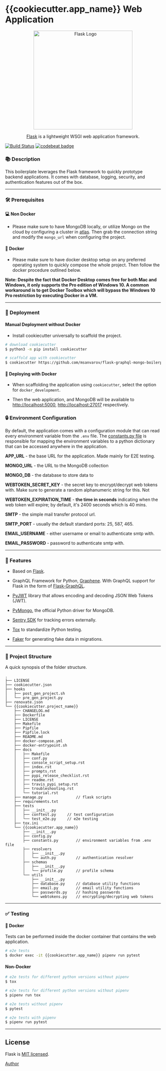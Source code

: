 # {{cookiecutter.app_name}} Web Application

<p align="center">
  <a href="https://palletsprojects.com/p/flask/" target="blank"><img src="https://cdn.hashnode.com/res/hashnode/image/upload/v1518503935975/S1_-_WePM.png" width="320" alt="Flask Logo" /></a>
</p>

<p align="center"><a href="https://palletsprojects.com/p/flask/">Flask</a> is a lightweight WSGI web application framework.</p>

[![Build Status](https://travis-ci.org/msanvarov/flask-graphql-mongo-boilerplate.svg?branch=master)](https://travis-ci.org/msanvarov/flask-graphql-mongo-boilerplate)
[![codebeat badge](https://codebeat.co/badges/f8a6a8af-4118-4bfb-b329-e76c1fe4a5a0)](https://codebeat.co/projects/github-com-msanvarov-flask-graphql-mongo-boilerplate-master)

### 📚 Description

This boilerplate leverages the Flask framework to quickly prototype backend applications. It comes with database, logging, security, and authentication features out of the box.

---

### 🛠️ Prerequisites

#### 💻 Non Docker

- Please make sure to have MongoDB locally, or utilize Mongo on the cloud by configuring a cluster in [atlas](https://www.mongodb.com/cloud/atlas). Then grab the connection string and modify the `mongo_url` when configuring the project.

#### 🐳 Docker

- Please make sure to have docker desktop setup on any preferred operating system to quickly compose the whole project. Then follow the docker procedure outlined below.

**Note: Despite the fact that Docker Desktop comes free for both Mac and Windows, it only supports the Pro edition of Windows 10. A common workaround is to get Docker Toolbox which will bypass the Windows 10 Pro restriction by executing Docker in a VM.**

---

### 🚀 Deployment

#### Manual Deployment without Docker

- Install cookiecutter universally to scaffold the project.

```bash
# download cookiecutter
$ python3 -m pip install cookiecutter

# scaffold app with cookiecutter
$ cookiecutter https://github.com/msanvarov/flask-graphql-mongo-boilerplate
```

#### 🐳 Deploying with Docker

- When scaffolding the application using `cookiecutter`, select the option for `docker_development`.

- Then the web application, and MongoDB will be available to [http://localhost:5000](http://localhost:5000/), [http://localhost:27017](http://localhost:27017/) respectively.

### 🔒 Environment Configuration

By default, the application comes with a configuration module that can read every environment variable from the `.env` file. The [constants.py file](https://github.com/msanvarov/flask-graphql-mongo-boilerplate/blob/cookiecutter/%7B%7Bcookiecutter.project_name%7D%7D/%7B%7Bcookiecutter.app_name%7D%7D/constants.py) is responsible for mapping the environment variables to a python dictionary that can be accessed anywhere in the application.

**APP_URL** - the base URL for the application. Made mainly for E2E testing.

**MONGO_URL** - the URL to the MongoDB collection

**MONGO_DB** - the database to store data to

**WEBTOKEN_SECRET_KEY** - the secret key to encrypt/decrypt web tokens with. Make sure to generate a random alphanumeric string for this. Not

**WEBTOKEN_EXPIRATION_TIME** - **the time in seconds** indicating when the web token will expire; by default, it's 2400 seconds which is 40 mins.

**SMTP** - the simple mail transfer protocol url.

**SMTP_PORT** - usually the default standard ports: 25, 587, 465.

**EMAIL_USERNAME** - either username or email to authenticate smtp with.

**EMAIL_PASSWORD** - password to authenticate smtp with.

---

### 🍬 Features

- Based on [Flask](https://github.com/pallets/flask).

- GraphQL Framework for Python, [Graphene](https://github.com/graphql-python/graphene). With GraphQL support for Flask in the form of [Flask-GraphQL](https://github.com/graphql-python/flask-graphql).

- [PyJWT](https://github.com/jpadilla/pyjwt) library that allows encoding and decoding JSON Web Tokens (JWT).

- [PyMongo](https://github.com/mongodb/mongo-python-driver), the official Python driver for MongoDB.

- [Sentry SDK](http://sentry.io/) for tracking errors externally.
 
- [Tox](https://tox.readthedocs.io/en/latest/) to standardize Python testing.
 
- [Faker](https://github.com/joke2k/faker) for generating fake data in migrations.

---

### 🌱 Project Structure

A quick synopsis of the folder structure.

```text
.
├── LICENSE
├── cookiecutter.json
├── hooks
│   ├── post_gen_project.sh
│   └── pre_gen_project.py
├── renovate.json
└── {{cookiecutter.project_name}}
    ├── CHANGELOG.md
    ├── Dockerfile
    ├── LICENSE
    ├── Makefile
    ├── Pipfile
    ├── Pipfile.lock
    ├── README.md
    ├── docker-compose.yml
    ├── docker-entrypoint.sh
    ├── docs
    │   ├── Makefile
    │   ├── conf.py
    │   ├── console_script_setup.rst
    │   ├── index.rst
    │   ├── prompts.rst
    │   ├── pypi_release_checklist.rst
    │   ├── readme.rst
    │   ├── travis_pypi_setup.rst
    │   ├── troubleshooting.rst
    │   └── tutorial.rst
    ├── manage.py               // flask scripts
    ├── requirements.txt
    ├── tests
    │   ├── __init__.py
    │   ├── conftest.py     // test configuration
    │   └── test_e2e.py     // e2e testing
    ├── tox.ini
    └── {{cookiecutter.app_name}}
        ├── __init__.py
        ├── config.py
        ├── constants.py        // environment variables from .env file
        ├── resolvers
        │   ├── __init__.py
        │   └── auth.py         // authentication resolver
        ├── schemas
        │   ├── __init__.py
        │   └── profile.py      // profile schema
        └── utils
            ├── __init__.py
            ├── database.py     // database utility functions
            ├── email.py        // email utility functions
            ├── passwords.py    // hashing passwords
            └── webtokens.py    // encrypting/decrypting web tokens
```

___

### ✅ Testing

#### 🐳 Docker

Tests can be performed inside the docker container that contains the web application.

```bash
# e2e tests
$ docker exec -it {{cookiecutter.app_name}} pipenv run pytest
```

#### Non-Docker

```bash
# e2e tests for different python versions without pipenv
$ tox 

# e2e tests for different python versions without pipenv
$ pipenv run tox

# e2e tests without pipenv
$ pytest

# e2e tests with pipenv
$ pipenv run pytest
```

---

## License

Flask is [MIT licensed](../LICENSE).

[Author](https://msanvarov.github.io/personal-portfolio/)
